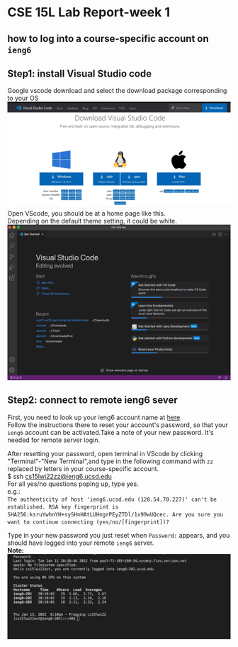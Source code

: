 # CSE 15L Lab Report-week 1
## how to log into a course-specific account on `ieng6`
## __Step1: install Visual Studio code__
Google vscode download and select the download package corresponding to your OS  
![image](DownloadPage.jpg)
Open VScode, you should be at a home page like this.  
Depending on the default theme setting, it could be white.
![image](vscode_home.jpg)
## __Step2: connect to remote ieng6 sever__
First, you need to look up your ieng6 account name at [here](https://sdacs.ucsd.edu/~icc/index.php).    
Follow the instructions there to reset your account's password, so that your `ieng6` account can be activated.Take a note of your new password. It's needed for remote server login.

After resetting your password, open terminal in VScode by clicking "Terminal"-"New Terminal",and type in the following command with `zz` replaced by letters in your course-specific account.  
$ ssh cs15lwi22zz@ieng6.ucsd.edu  
For all yes/no questions poping up, type yes.  
e.g.:  
`The authenticity of host 'ieng6.ucsd.edu (128.54.70.227)' can't be established.
RSA key fingerprint is SHA256:ksruYwhnYH+sySHnHAtLUHngrPEyZTDl/1x99wUQcec.
Are you sure you want to continue connecting (yes/no/[fingerprint])?`  

Type in your new password you just reset when `Password:` appears, and you should have logged into your remote `ieng6` server.  
__Note:__ 
![image](remote-login.jpg)
